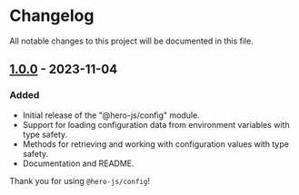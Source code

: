 # Changelog

All notable changes to this project will be documented in this file.

## [1.0.0] - 2023-11-04

### Added

- Initial release of the "@hero-js/config" module.
- Support for loading configuration data from environment variables with type safety.
- Methods for retrieving and working with configuration values with type safety.
- Documentation and README.

Thank you for using `@hero-js/config`!

[1.0.0]: https://github.com/hero-js/config/releases/tag/1.0.0
